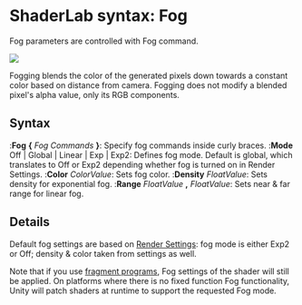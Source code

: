 ShaderLab syntax: Fog
=====================


Fog parameters are controlled with Fog command.

![](http://docwiki.hq.unity3d.com/uploads/Main/SL./PipelineFFP.png)  

Fogging blends the color of the generated pixels down towards a constant color based on distance from camera. Fogging does not modify a blended pixel's alpha value, only its RGB components.

Syntax
------

:__Fog__ __{__ _Fog Commands_ __}__: Specify fog commands inside curly braces.
:__Mode__ Off | Global | Linear | Exp | Exp2: Defines fog mode. Default is global, which translates to Off or Exp2 depending whether fog is turned on in Render Settings.
:__Color__ _ColorValue_: Sets fog color.
:__Density__ _FloatValue_: Sets density for exponential fog.
:__Range__ _FloatValue_ __,__ _FloatValue_: Sets near & far range for linear fog.


Details
-------


Default fog settings are based on [Render Settings](class-RenderSettings.html): fog mode is either <span class=component>Exp2</span> or <span class=component>Off</span>; density & color taken from settings as well.

Note that if you use [fragment programs](SL-ShaderPrograms.html), Fog settings of the shader will still be applied. On platforms where there is no fixed function Fog functionality, Unity will patch shaders at runtime to support the requested Fog mode.
